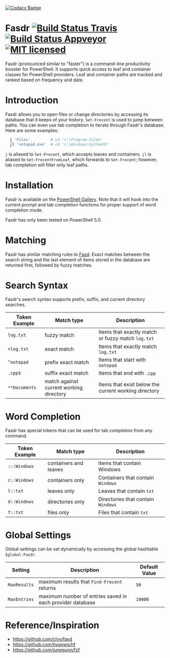 [![Codacy Badge](https://api.codacy.com/project/badge/Grade/9baa50b02fd0440b91a2ce2084e69bb5)](https://app.codacy.com/app/kelleyma49/fasdr?utm_source=github.com&utm_medium=referral&utm_content=kelleyma49/fasdr&utm_campaign=badger)
# Fasdr [![Build Status Travis](https://travis-ci.org/kelleyma49/fasdr.svg?branch=master)](https://travis-ci.org/kelleyma49/fasdr) [![Build Status Appveyor](https://ci.appveyor.com/api/projects/status/x2wm66qujmxf2ln3?svg=true)](https://ci.appveyor.com/project/kelleyma49/fasdr) [![MIT licensed](https://img.shields.io/badge/license-MIT-blue.svg)](https://github.com/kelleyma49/fasdr/blob/master/LICENSE.md)

Fasdr (pronounced similar to "faster") is a command-line productivity booster for PowerShell.  It supports quick access to leaf and container classes for PowerShell providers.  Leaf and container paths are tracked and ranked based on frequency and date.

# Introduction
Fasdr allows you to open files or change directories by accessing its database that it keeps of your history.  `Set-Frecent` is used to jump between paths.  You can even use tab completion to iterate through Fasdr's database.  Here are some examples:

```powershell
  j 'Files'         # cd 'c:\Program Files'
  jl 'notepad.exe'  # cd 'c:\Windows\System32'
```
`j` is aliased to `Set-Frecent`, which accepts leaves and containers.  `jl` is aliased to `Set-FrecentFromLeaf`, which forwards to `Set-Frecent`; however, tab completion will filter only leaf paths.

# Installation
Fasdr is available on the [PowerShell Gallery](https://www.powershellgallery.com/packages/Fasdr). Note that it will hook into the current prompt and tab completion functions for proper support of word completion mode.

Fasdr has only been tested on PowerShell 5.0.

# Matching
Fasdr has similar matching rules to [Fasd](https://github.com/clvv/fasd#matching).  Exact matches between the search string and the last element of items stored in the database are returned first, followed by fuzzy matches.

# Search Syntax
Fasdr's search syntax supports prefix, suffix, and current directory searches.

| Token Example | Match type                              | Description                                          |
| ------------- | --------------------------------------  | ---------------------------------------------------- |
| `log.txt`     | fuzzy match                             | Items that exactly match or fuzzy match `log.txt`    |
| `=log.txt`    | exact match                             | Items that exactly match `log.txt`                   | 
| `^notepad`    | prefix exact match                      | Items that start with `notepad`                      |
| `.cpp$`       | suffix exact match                      | Items that end with `.cpp`                           |
| `**Documents` | match against current working directory | Items that exist below the current working directory |

# Word Completion
Fasdr has special tokens that can be used for tab completion from any command.

| Token Example | Match type                              | Description                         |
| ------------- | --------------------------------------  | ----------------------------------- | 
| `:::Windows`  | containers and leaves                   | Items that contain Windows          |
| `c::Windows`  | containers only                         | Containers that contain  `Windows`  |
| `l::txt`      | leaves only                             | Leaves that contain `txt`           |
| `d::Windows`  | directories only                        | Directories that contain  `Windows` |
| `f::txt`      | files only                              | Files that contain `txt`            |


# Global Settings

Global settings can be set dynamically by accessing the global hashtable `$global:Fasdr`.

| Setting       | Description                                               | Default Value                       |
| ------------- | --------------------------------------------------------  | ----------------------------------- | 
| `MaxResults`  | maximum results that `Find-Frecent` returns               | `50`                                |
| `MaxEntries`  | maximum number of entries saved in each provider database | `10000`                             |


# Reference/Inspiration
* https://github.com/clvv/fasd 
* https://github.com/hugows/hf
* https://github.com/junegunn/fzf
